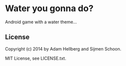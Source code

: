 Water you gonna do?
===================

Android game with a water theme...

License
-------

Copyright (c) 2014 by Adam Hellberg and Sijmen Schoon.

MIT License, see LICENSE.txt.
